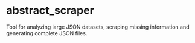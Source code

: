# abstract_scraper

Tool for analyzing large JSON datasets, scraping missing information and generating complete JSON files.
